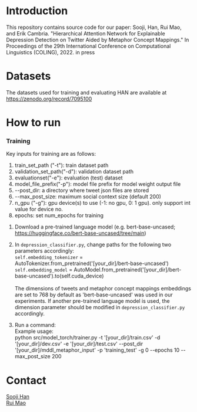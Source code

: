 # Introduction

This repository contains source code for our paper:
Sooji, Han, Rui Mao, and Erik Cambria. "Hierarchical Attention Network for Explainable Depression Detection on Twitter Aided by Metaphor Concept Mappings." In Proceedings of the 29th International Conference on Computational Linguistics (COLING), 2022. in press

# Datasets

The datasets used for training and evaluating HAN are available at https://zenodo.org/record/7095100

# How to run

### Training


Key inputs for training are as follows:
1) train_set_path ("-t"): train dataset path
2) validation_set_path("-d"): validation dataset path
3) evaluationset("-e"): evaluation (test) dataset
4) model_file_prefix("-p"): model file prefix  for model weight output file
5) --post_dir: a directory where tweet json files are stored
6) --max_post_size: maximum social context size (default 200)
7) n_gpu ("-g"): gpu device(s) to use (-1: no gpu, 0: 1 gpu). only support int value for device no.
8) epochs: set num_epochs for training

1. Download a pre-trained language model (e.g. bert-base-uncased; https://huggingface.co/bert-base-uncased/tree/main)
2. In ```depression_classifier.py```, change paths for the following two parameters accordingly:<br/>
        ```self.embedding_tokenizer``` = AutoTokenizer.from_pretrained('[your_dir]/bert-base-uncased')<br/>
        ```self.embedding_model``` = AutoModel.from_pretrained('[your_dir]/bert-base-uncased').to(self.cuda_device)<br/>
        <br/>The dimensions of tweets and metaphor concept mappings embeddings are set to 768 by default as 'bert-base-uncased' was used in our experiments. If another pre-trained language model is used, the dimension parameter should be modified in ```depression_classifier.py``` accordingly. 


3. Run a command:<br/>
Example usage:<br/>
python src/model_torch/trainer.py -t '[your_dir]/train.csv' -d '[your_dir]/dev.csv' -e '[your_dir]/test.csv' --post_dir '[your_dir]/mddl_metaphor_input' -p 'training_test' -g 0 --epochs 10 --max_post_size 200

# Contact
[Sooji Han](https://soojihan.github.io/)<br/>
[Rui Mao](https://maorui.wixsite.com/homepage)
